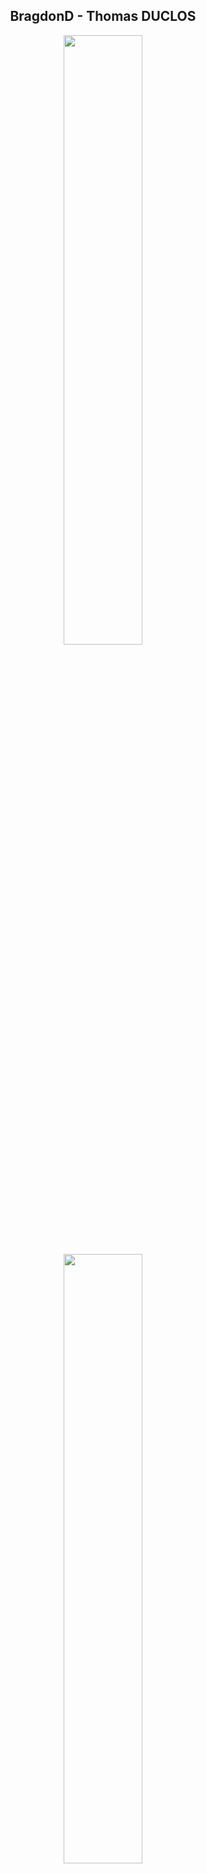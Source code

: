 <div align=center>
  <h2>BragdonD - Thomas DUCLOS</h2>
  <img src="https://github-readme-stats.vercel.app/api?username=bragdonD&count_private=true&show_icons=true&include_all_commits=true&hide=stars&hide_border=true&theme=dark" width=50%/>
  <img src="https://github-readme-stats.vercel.app/api/top-langs/?username=bragdonD&count_private=true&layout=compact&langs_count=6&hide_border=true&theme=dark" width=50%/>
</div>


## Working on
- Inventory app - It is currently in private because i am developping it for an enterprise
- Swapp app - It is a card personal/business app

# For me ...
https://stackoverflow.com/questions/68441473/how-can-i-trigger-this-animation-to-start-once-in-viewport
https://css-tricks.com/snippets/css/typewriter-effect/
